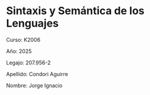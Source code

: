 # Sintaxis y Semántica de los Lenguajes

Curso: K2006

Año: 2025

Legajo: 207.956-2

Apellido: Condori Aguirre

Nombre: Jorge Ignacio

